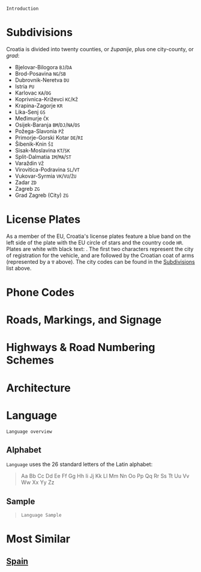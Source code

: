 `Introduction`

# Subdivisions

Croatia is divided into twenty counties, or _županije_, plus one city-county, or _grad_:

- Bjelovar-Bilogora `BJ`/`DA`
- Brod-Posavina `NG`/`SB`
- Dubrovnik-Neretva `DU`
- Istria `PU`
- Karlovac `KA`/`OG`
- Koprivnica-Križevci `KC`/`KŽ`
- Krapina-Zagorje `KR`
- Lika-Senj `GS`
- Međimurje `ČK`
- Osijek-Baranja `BM`/`DJ`/`NA`/`OS`
- Požega-Slavonia `PŽ`
- Primorje-Gorski Kotar `DE`/`RI`
- Šibenik-Knin `ŠI`
- Sisak-Moslavina `KT`/`SK`
- Split-Dalmatia `IM`/`MA`/`ST`
- Varaždin `VŽ`
- Virovitica-Podravina `SL`/`VT`
- Vukovar-Syrmia `VK`/`VU`/`ŽU`
- Zadar `ZD`
- Zagreb `ZG`
- Grad Zagreb (City) `ZG`

<CountryMap code="HRV" scale="6000" />

# License Plates

As a member of the EU, Croatia's license plates feature a blue band on the left side of the plate with the EU circle of stars and the country code `HR`. Plates are white with black text: <LicensePlate style="eu" code="HR" format="AB∇123-CD"/>. The first two characters represent the city of registration for the vehicle, and are followed by the Croatian coat of arms (represented by a `∇` above). The city codes can be found in the [Subdivisions](#subdivisions) list above.

# Phone Codes

# Roads, Markings, and Signage

# Highways & Road Numbering Schemes

# Architecture

# Language

`Language overview`

## Alphabet

`Language` uses the 26 standard letters of the Latin alphabet:

> Aa Bb Cc Dd Ee Ff Gg Hh Ii Jj Kk Ll Mm Nn Oo Pp Qq Rr Ss Tt Uu Vv Ww Xx Yy Zz

## Sample

> `Language Sample`

# Most Similar

## [Spain](/countries/ESP)
